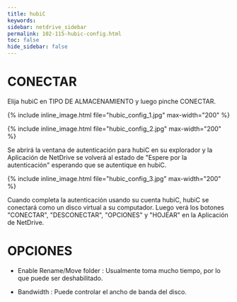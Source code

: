```yaml
---
title: hubiC
keywords:
sidebar: netdrive_sidebar
permalink: 102-115-hubic-config.html
toc: false
hide_sidebar: false
---
```


CONECTAR
==================
Elija hubiC en TIPO DE ALMACENAMIENTO y luego pinche CONECTAR.


{% include inline_image.html file="hubic_config_1.jpg" max-width="200" %}


{% include inline_image.html file="hubic_config_2.jpg" max-width="200" %}


Se abrirá la ventana de autenticación para hubiC en su explorador y la Aplicación de NetDrive se volverá al estado de "Espere por la autenticación" esperando que se autentique en hubiC.


{% include inline_image.html file="hubic_config_3.jpg" max-width="200" %}


Cuando completa la autenticación usando su cuenta hubiC, hubiC se conectará como un disco virtual a su computador. Luego verá los botones "CONECTAR", "DESCONECTAR", "OPCIONES" y "HOJEAR" en la Aplicación de NetDrive.


OPCIONES
==================


* Enable Rename/Move folder : Usualmente toma mucho tiempo, por lo que puede ser deshabilitado.

* Bandwidth : Puede controlar el ancho de banda del disco.

